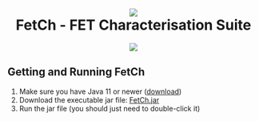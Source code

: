 <h1 align="center"><img src="https://i.imgur.com/4Me4gtE.png"/><br/>FetCh - FET Characterisation Suite</h1>

<p align="center">
  <a href="https://i.imgur.com/ScYEr8m.png">
    <img src="https://i.imgur.com/ScYEr8m.png"/>  
  </a>
</p>

## Getting and Running FetCh

1. Make sure you have Java 11 or newer ([download](https://adoptopenjdk.net/?variant=openjdk11&jvmVariant=hotspot))
2. Download the executable jar file: [FetCh.jar](https://github.com/OE-FET/FETTER/raw/master/FetCh.jar)
3. Run the jar file (you should just need to double-click it)
